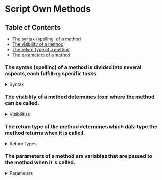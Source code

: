 # Script Own Methods

## Table of Contents
- [The syntax (spelling) of a method](#the-syntax-spelling-of-a-method-is-divided-into-several-aspects-each-fulfilling-specific-tasks)
- [The visibility of a method](#the-visibility-of-a-method-determines-from-where-the-method-can-be-called)
- [The return type of a method](#the-return-type-of-the-method-determines-which-data-type-the-method-returns-when-it-is-called)
- [The parameters of a method](#the-parameters-of-a-method-are-variables-that-are-passed-to-the-method-when-it-is-called)

### The syntax (spelling) of a method is divided into several aspects, each fulfilling specific tasks.

<details>
    <summary>Syntax</summary>

\<Visibility> \<ReturnType> \<MethodName>(\<Parameter>) {

     Code that the method executes

}

Examples:

```java
public void myMethod() {
    System.out.println("Hello World");
}
```
This method has the visibility "public", returns no value (void), and has no parameters.
```java
private int add(int a, int b) {
    return a + b;
}
```
This method has the visibility "private", returns an int value, and has two parameters (int a, int b).
```java
String greet(String name) {
    return "Hello " + name;
}
```
This method has the visibility "package protected" (default), returns a String, and has one parameter (String name).
</details>

### The visibility of a method determines from where the method can be called.

<details>
    <summary>Visibilities</summary>

- ### public
    - The method can be called from anywhere.
- ### private
    - The method can only be called within the class in which it is defined.
- ### protected
    - The method can be called within the class and in all subclasses.
- ### package protected (by default, i.e., if nothing is specified)
    - The method can be called within the package. 
    - and at the same time Protected
  
</details>

### The return type of the method determines which data type the method returns when it is called.

<details>
    <summary>Return Types</summary>

- ### void
    - The method does not return a value.
- ### Primitive data types
    - int, double, boolean, char, byte, short, long, float
    - The method returns a value of the respective primitive data type.
- ### Reference data types
    - String, arrays, objects (e.g., own classes)
    - The method returns a value of the respective reference data type.
</details>  

### The parameters of a method are variables that are passed to the method when it is called.
<details>
    <summary>Parameters</summary>

- ### A method can have none, one, or several parameters.
- ### Each parameter has a data type and a name.
- ### Parameters are separated by commas.
- ### IMPORTANT!!! Parameters and variables which was declared in the method are only visible within the method.
</details>  